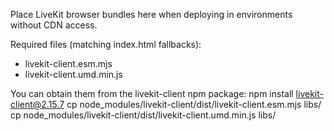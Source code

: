 Place LiveKit browser bundles here when deploying in environments without CDN access.

Required files (matching index.html fallbacks):
- livekit-client.esm.mjs
- livekit-client.umd.min.js

You can obtain them from the livekit-client npm package:
  npm install livekit-client@2.15.7
  cp node_modules/livekit-client/dist/livekit-client.esm.mjs libs/
  cp node_modules/livekit-client/dist/livekit-client.umd.min.js libs/
